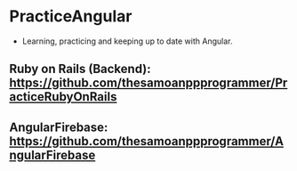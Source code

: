 # PracticeAngular

* Learning, practicing and keeping up to date with Angular.

## Ruby on Rails (Backend): https://github.com/thesamoanppprogrammer/PracticeRubyOnRails

## AngularFirebase: https://github.com/thesamoanppprogrammer/AngularFirebase
